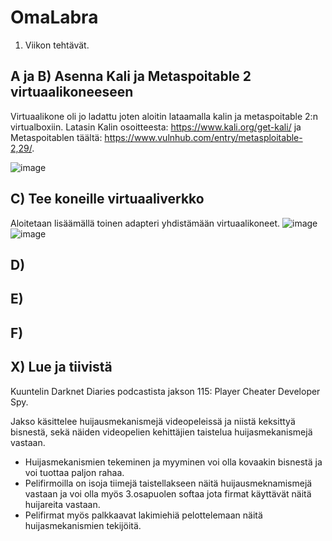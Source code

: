 # OmaLabra

1. Viikon tehtävät.

## A ja B) Asenna Kali ja Metaspoitable 2 virtuaalikoneeseen

Virtuaalikone oli jo ladattu joten aloitin lataamalla kalin ja metaspoitable 2:n virtualboxiin. Latasin Kalin osoitteesta: https://www.kali.org/get-kali/ ja Metaspoitablen täältä: https://www.vulnhub.com/entry/metasploitable-2,29/.

![image](https://user-images.githubusercontent.com/105639463/229292673-d9dbedb8-9f1e-4a25-a8da-3c1684946eef.png)


## C) Tee koneille virtuaaliverkko

Aloitetaan lisäämällä toinen adapteri yhdistämään virtuaalikoneet.
 ![image](https://user-images.githubusercontent.com/105639463/229293443-c050e4c8-bfda-4bf2-8503-0a7294068ea4.png)
![image](https://user-images.githubusercontent.com/105639463/229293477-492299d9-30b5-4b26-b4fd-d24801a3ff70.png)



## D) 

## E)

## F)

## X) Lue ja tiivistä

Kuuntelin Darknet Diaries podcastista jakson 115: Player Cheater Developer Spy. 

Jakso käsittelee huijausmekanismejä videopeleissä ja niistä keksittyä bisnestä, sekä näiden videopelien kehittäjien taistelua huijasmekanismejä vastaan.

- Huijasmekanismien tekeminen ja myyminen voi olla kovaakin bisnestä ja voi tuottaa paljon rahaa.
- Pelifirmoilla on isoja tiimejä taistellakseen näitä huijausmeknamismejä vastaan ja voi olla myös 3.osapuolen softaa jota firmat käyttävät näitä huijareita vastaan.
- Pelifirmat myös palkkaavat lakimiehiä pelottelemaan näitä huijasmekanismien tekijöitä. 

